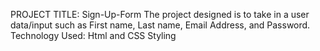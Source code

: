 PROJECT TITLE: Sign-Up-Form
The project designed is to take in a user data/input such as First name, Last name, Email Address, and Password.
Technology Used: Html and CSS Styling  